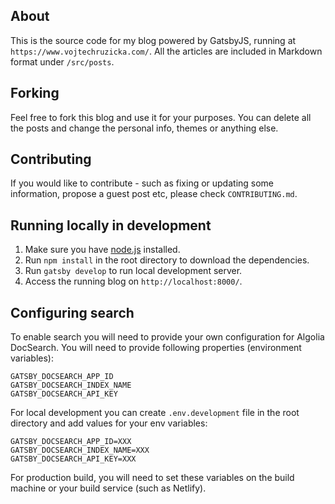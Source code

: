 ## About
This is the source code for my blog powered by GatsbyJS, running at `https://www.vojtechruzicka.com/`. All the articles are included in Markdown format under `/src/posts`.

## Forking
Feel free to fork this blog and use it for your purposes. You can delete all the posts and change the personal info, themes or anything else.

## Contributing
If you would like to contribute - such as fixing or updating some information, propose a guest post etc, please check `CONTRIBUTING.md`.

## Running locally in development
1. Make sure you have [node.js](https://nodejs.org/en/) installed.
2. Run `npm install` in the root directory to download the dependencies.
3. Run `gatsby develop` to run local development server.
4. Access the running blog on `http://localhost:8000/`.

## Configuring search
To enable search you will need to provide your own configuration for Algolia DocSearch. You will need to provide following properties (environment variables):

```
GATSBY_DOCSEARCH_APP_ID
GATSBY_DOCSEARCH_INDEX_NAME
GATSBY_DOCSEARCH_API_KEY
```

For local development you can create `.env.development` file in the root directory and add values for your env variables:

```
GATSBY_DOCSEARCH_APP_ID=XXX
GATSBY_DOCSEARCH_INDEX_NAME=XXX
GATSBY_DOCSEARCH_API_KEY=XXX
```

For production build, you will need to set these variables on the build machine or your build service (such as Netlify).